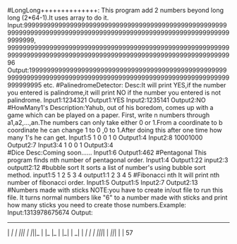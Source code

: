 #LongLong++++++++++++++:
This program add 2 numbers beyond long long (2*64-1).It uses array to do it.
Input:9999999999999999999999999999999999999999999999999999999999999999999999999999999999999999999999999999999999999999999999,
      9999999999999999999999999999999999999999999999999999999999999999999999999999999999999999999999999999999999999999999996
Output:19999999999999999999999999999999999999999999999999999999999999999999999999999999999999999999999999999999999999999999995 etc.
#PalinedromeDetector:
Desc:It will print YES,if the number you entered is palindrome,it will print NO if the number you entered is not palindrome.
Input1:1234321
Output1:YES
Input2:1235141
Output2:NO
#HowMany1's
Description:Yahub, out of his boredom, comes up with a game which can be played on a paper. First, write n numbers through a1,a2,...,an.The numbers can only take either 0 or 1.From a coordinate to b coordinate he can change 1 to 0 ,0 to 1.After doing this after one time how many 1's he can get.
Input1:5
      1 0 0 1 0
Output1:4
Input2:8
       10001000
Output2:7
Input3:4
       1 0 0 1
Output3:4       
#Dice
Desc:Coming soon......
Input1:6
Output1:462
#Pentagonal
This program finds nth number of pentagonal order.
Input1:4
Output1:22
input2:3
outputt2:12
#bubble sort
It sorts a list of number's using bubble sort method.
input1:5
       1 2 5 3 4
output1:1 2 3 4 5
#Fibonacci nth
It will print nth number of fibonacci order.
Input1:5
Output1:5
Input2:7
Output2:13
#Numbers made with sticks
NOTE:you have to create in/out file to run this file.
It turns normal numbers like "6" to a number made with sticks and print how many sticks you need to create those numbers.Example:
Input:1313978675674
Output:
   _    _  _  _   _  _  _   _  _  _     
 | _| | _||_|  | |_||_   | |_ |_   | |_|
 | _| | _| _|  | |_||_|  |  _||_|  |   | 57
